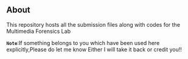 ## About
This repository hosts all the submission files along with codes for the Multimedia Forensics Lab

__`Note`__:If something belongs to you which have been used here explicitly,Please do let me know Either I will take it back or credit you!!
